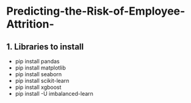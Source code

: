 # Predicting-the-Risk-of-Employee-Attrition-

## 1. Libraries to install
- pip install pandas
- pip install matplotlib
- pip install seaborn
- pip install scikit-learn
- pip install xgboost
- pip install -U imbalanced-learn
